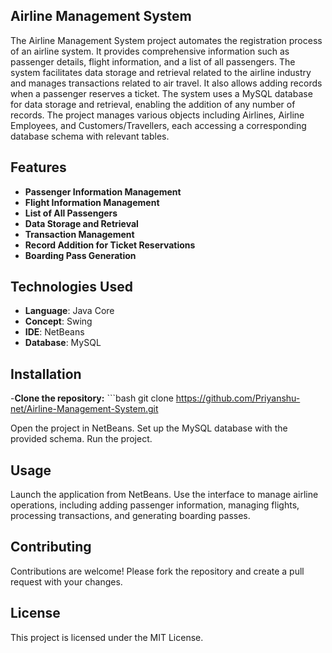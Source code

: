 ## Airline Management System

The Airline Management System project automates the registration process of an airline system. It provides comprehensive information such as passenger details, flight information, and a list of all passengers. The system facilitates data storage and retrieval related to the airline industry and manages transactions related to air travel. It also allows adding records when a passenger reserves a ticket. The system uses a MySQL database for data storage and retrieval, enabling the addition of any number of records. The project manages various objects including Airlines, Airline Employees, and Customers/Travellers, each accessing a corresponding database schema with relevant tables.

## Features
- **Passenger Information Management**
- **Flight Information Management**
- **List of All Passengers**
- **Data Storage and Retrieval**
- **Transaction Management**
- **Record Addition for Ticket Reservations**
- **Boarding Pass Generation**
## Technologies Used
- **Language**: Java Core
- **Concept**: Swing
- **IDE**: NetBeans
- **Database**: MySQL
## Installation
-**Clone the repository:**
    ```bash
   git clone https://github.com/Priyanshu-net/Airline-Management-System.git
   

Open the project in NetBeans.
Set up the MySQL database with the provided schema.
Run the project.
## Usage
Launch the application from NetBeans.
Use the interface to manage airline operations, including adding passenger information, managing flights, processing transactions, and generating boarding passes.
## Contributing
Contributions are welcome! Please fork the repository and create a pull request with your changes.

## License
This project is licensed under the MIT License.
